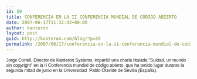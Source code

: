 ```yaml
---
id: 59
title: CONFERENCIA EN LA II CONFERENCIA MUNDIAL DE CÓDIGO ABIERTO
date: 2007-06-17T11:32:43+00:00
author: kanteron
layout: post
guid: http://kanteron.com/blog/?p=59
permalink: /2007/06/17/conferencia-en-la-ii-conferencia-mundial-de-codigo-abierto/
---
```

<p style="font: normal normal normal 12px/normal Helvetica;margin: 0px">
  Jorge Cortell, Director de Kanteron Systems, impartió una charla titulada "Suidad, un mundo sin copyright" en la II Conferencia mundial de código abierto, que ha tenido lugar durante la segunda mitad de junio en la Universidad  Pablo Olavide de Sevilla (España).
</p>

<font size="3" face="Helvetica, 'Times New Roman', Times, serif" class="Apple-style-span"><span style="font-size: 12px;line-height: normal" class="Apple-style-span"></span></font>